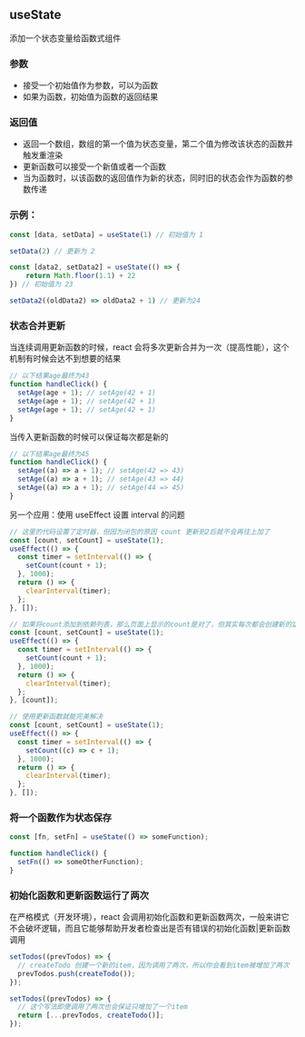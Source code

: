 ## useState

添加一个状态变量给函数式组件

### 参数

- 接受一个初始值作为参数，可以为函数
- 如果为函数，初始值为函数的返回结果

### 返回值

- 返回一个数组，数组的第一个值为状态变量，第二个值为修改该状态的函数并触发重渲染
- 更新函数可以接受一个新值或者一个函数
- 当为函数时，以该函数的返回值作为新的状态，同时旧的状态会作为函数的参数传递

### 示例：

```JavaScript
const [data, setData] = useState(1) // 初始值为 1

setData(2) // 更新为 2

const [data2, setData2] = useState(() => {
    return Math.floor(1.1) + 22
}) // 初始值为 23

setData2((oldData2) => oldData2 + 1) // 更新为24
```

### 状态合并更新

当连续调用更新函数的时候，react 会将多次更新合并为一次（提高性能），这个机制有时候会达不到想要的结果

```js
// 以下结果age最终为43
function handleClick() {
  setAge(age + 1); // setAge(42 + 1)
  setAge(age + 1); // setAge(42 + 1)
  setAge(age + 1); // setAge(42 + 1)
}
```

当传入更新函数的时候可以保证每次都是新的

```js
// 以下结果age最终为45
function handleClick() {
  setAge((a) => a + 1); // setAge(42 => 43)
  setAge((a) => a + 1); // setAge(43 => 44)
  setAge((a) => a + 1); // setAge(44 => 45)
}
```

另一个应用：使用 useEffect 设置 interval 的问题

```js
// 这里的代码设置了定时器，但因为闭包的原因 count 更新到2后就不会再往上加了
const [count, setCount] = useState(1);
useEffect(() => {
  const timer = setInterval(() => {
    setCount(count + 1);
  }, 1000);
  return () => {
    clearInterval(timer);
  };
}, []);
```

```js
// 如果将count添加到依赖列表，那么页面上显示的count是对了，但其实每次都会创建新的定时器
const [count, setCount] = useState(1);
useEffect(() => {
  const timer = setInterval(() => {
    setCount(count + 1);
  }, 1000);
  return () => {
    clearInterval(timer);
  };
}, [count]);
```

```js
// 使用更新函数就能完美解决
const [count, setCount] = useState(1);
useEffect(() => {
  const timer = setInterval(() => {
    setCount((c) => c + 1);
  }, 1000);
  return () => {
    clearInterval(timer);
  };
}, []);
```

### 将一个函数作为状态保存

```js
const [fn, setFn] = useState(() => someFunction);

function handleClick() {
  setFn(() => someOtherFunction);
}
```

### 初始化函数和更新函数运行了两次

在严格模式（开发环境），react 会调用初始化函数和更新函数两次，一般来讲它不会破坏逻辑，而且它能够帮助开发者检查出是否有错误的初始化函数|更新函数调用

```js
setTodos((prevTodos) => {
  // createTodo 创建一个新的item，因为调用了两次，所以你会看到item被增加了两次
  prevTodos.push(createTodo());
});
```

```js
setTodos((prevTodos) => {
  // 这个写法即便调用了两次也会保证只增加了一个item
  return [...prevTodos, createTodo()];
});
```
